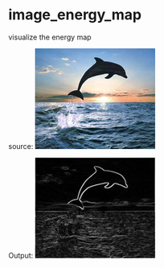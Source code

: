 # image_energy_map
visualize the energy map

source:
![original image](./src/dolphin.png)   



Output:
![original image](./dst/dolphin_energy_map.png)   
